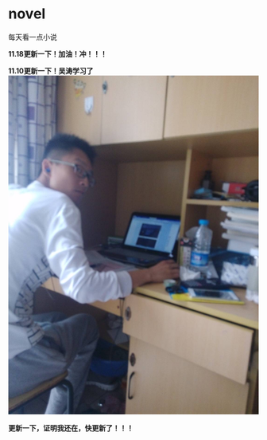 
# novel
每天看一点小说

**11.18更新一下！加油！冲！！！**

**11.10更新一下！吴涛学习了**
![wutao](wt.jpg)


**更新一下，证明我还在，快更新了！！！**
